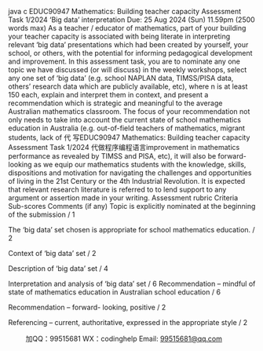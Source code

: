 java c
EDUC90947 Mathematics: Building teacher capacity 
Assessment Task 1/2024 
‘Big data’ interpretation 
Due: 25 Aug 2024 (Sun) 11.59pm 
(2500 words max)
As a teacher / educator of mathematics, part of   your   building your teacher   capacity   is   associated with   being literate   in   interpreting relevant ‘big data’ presentations which had been created by yourself, your school,   or others, with   the   potential   for   informing pedagogical development and improvement.
In this assessment task, you are to nominate   any   one topic   we   have   discussed   (or   will discuss) in the weekly workshops, select any one   set   of ‘big data’   (e.g.   school NAPLAN data, TIMSS/PISA data, others’ research data which   are   publicly   available,   etc), where   n   is at   least   150 each, explain and   interpret them   in context,   and   present   a recommendation which is strategic and   meaningful to the   average Australian mathematics classroom.
The focus of your recommendation not only needs   to   take   into   account   the   current   state of school mathematics education in Australia   (e.g. out-of-field   teachers   of mathematics,   migrant students, lack of 代 写EDUC90947 Mathematics: Building teacher capacity Assessment Task 1/2024
代做程序编程语言improvement in   mathematics   performance   as   revealed   by TIMSS and   PISA, etc),   it will also be forward-looking   as we   equip   our mathematics students with the knowledge, skills, dispositions and   motivation for      navigating the challenges and opportunities of living   in the 21st Century   or the   4th   Industrial   Revolution.
It   is expected that   relevant   research   literature   is   referred to to   lend support to any   argument or assertion made   in your writing.
Assessment rubric
Criteria 
Sub-scores 
Comments   (if any) 
Topic is explicitly nominated   at the beginning of the 
submission 
/ 1 

The ‘big data’ set chosen is appropriate for school 
mathematics education. 
/ 2 

Context of ‘big data’ set 
/ 2 

Description of ‘big data’ set 
/ 4 

Interpretation and analysis of ‘big data’ set 
/ 6 
Recommendation – mindful of state of mathematics education in Australian school education 
/ 6 

Recommendation – forward- looking, positive 
/ 2 

Referencing – current, 
authoritative, expressed in the appropriate style 
/ 2 




         
加QQ：99515681  WX：codinghelp  Email: 99515681@qq.com
